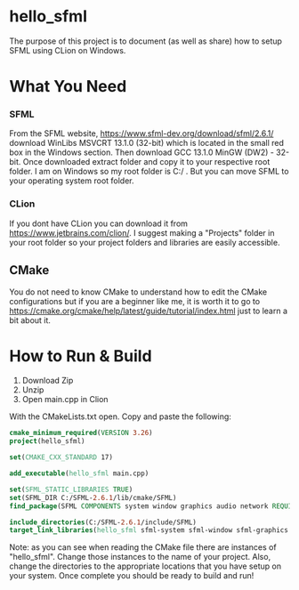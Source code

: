 # hello_sfml
The purpose of this project is to document (as well as share) how to setup SFML using CLion on Windows.

# What You Need
### SFML
From the SFML website, https://www.sfml-dev.org/download/sfml/2.6.1/ download WinLibs MSVCRT 13.1.0 (32-bit) which is located in the small red box in the Windows section. Then download GCC 13.1.0 MinGW (DW2) - 32-bit. Once downloaded extract folder and copy it to your respective root folder. I am on Windows so my root folder is C:/ . But you can move SFML to your operating system root folder.

### CLion
If you dont have CLion you can download it from https://www.jetbrains.com/clion/. I suggest making a "Projects" folder in your root folder so your project folders and libraries are easily accessible.

## CMake
You do not need to know CMake to understand how to edit the CMake configurations but if you are a beginner like me, it is worth it to go to https://cmake.org/cmake/help/latest/guide/tutorial/index.html just to learn a bit about it.

# How to Run & Build

1. Download Zip
2. Unzip
3. Open main.cpp in Clion

With the CMakeLists.txt open. Copy and paste the following:
```cmake
cmake_minimum_required(VERSION 3.26)
project(hello_sfml)

set(CMAKE_CXX_STANDARD 17)

add_executable(hello_sfml main.cpp)

set(SFML_STATIC_LIBRARIES TRUE)
set(SFML_DIR C:/SFML-2.6.1/lib/cmake/SFML)
find_package(SFML COMPONENTS system window graphics audio network REQUIRED)

include_directories(C:/SFML-2.6.1/include/SFML)
target_link_libraries(hello_sfml sfml-system sfml-window sfml-graphics sfml-audio)
```
Note: as you can see when reading the CMake file there are instances of "hello_sfml". Change those instances to the name of your project. Also, change the directories to the appropriate locations that you have setup on your system. Once complete you should be ready to build and run!
